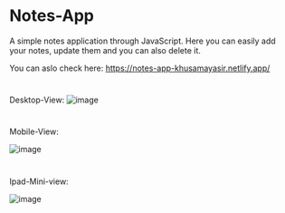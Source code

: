 # Notes-App
A simple notes application through JavaScript. Here you can easily add your notes, update them and you can also delete it.

You can aslo check here: https://notes-app-khusamayasir.netlify.app/

#
Desktop-View:
![image](https://user-images.githubusercontent.com/66178232/158270591-ff3dbafb-ca95-43c2-b50b-64789782e5b7.png)


#

Mobile-View:

![image](https://user-images.githubusercontent.com/66178232/158270248-6ea4f2d0-c738-4f24-ae41-2cd0b74d36ca.png)

#
Ipad-Mini-view:

![image](https://user-images.githubusercontent.com/66178232/158270360-f7194f19-f6b5-4183-a703-707bf1f0d7d9.png)
